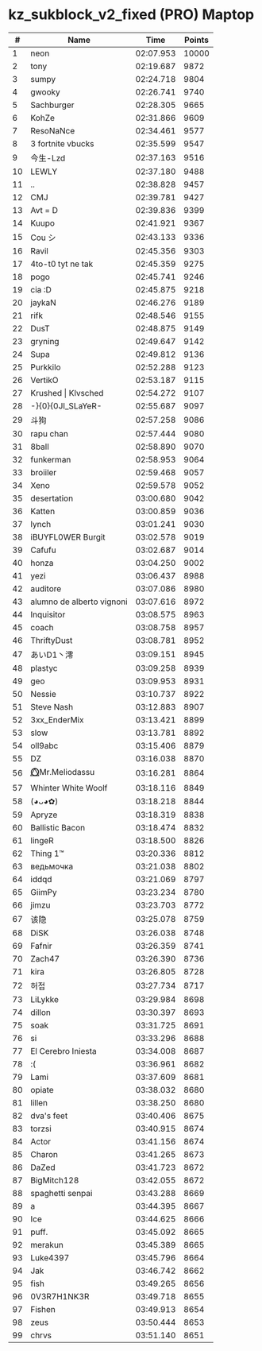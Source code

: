 # kz_sukblock_v2_fixed (PRO) Maptop

|  # | Name | Time | Points |
|-------------- | -------------- | -------------- | -------------- | 
| 1 | neon | 02:07.953 | 10000 | 
| 2 | tony | 02:19.687 | 9872 | 
| 3 | sumpy | 02:24.718 | 9804 | 
| 4 | gwooky | 02:26.741 | 9740 | 
| 5 | Sachburger | 02:28.305 | 9665 | 
| 6 | KohZe | 02:31.866 | 9609 | 
| 7 | ResoNaNce | 02:34.461 | 9577 | 
| 8 | 3 fortnite vbucks | 02:35.599 | 9547 | 
| 9 | 今生-Lzd | 02:37.163 | 9516 | 
| 10 | LEWLY | 02:37.180 | 9488 | 
| 11 | .. | 02:38.828 | 9457 | 
| 12 | CMJ | 02:39.781 | 9427 | 
| 13 | Avt = D | 02:39.836 | 9399 | 
| 14 | Kuupo | 02:41.921 | 9367 | 
| 15 | Cou シ | 02:43.133 | 9336 | 
| 16 | Ravil | 02:45.356 | 9303 | 
| 17 | 4to-t0 tyt ne tak | 02:45.359 | 9275 | 
| 18 | pogo | 02:45.741 | 9246 | 
| 19 | cia :D | 02:45.875 | 9218 | 
| 20 | jaykaN | 02:46.276 | 9189 | 
| 21 | rifk | 02:48.546 | 9155 | 
| 22 | DusT | 02:48.875 | 9149 | 
| 23 | gryning | 02:49.647 | 9142 | 
| 24 | Supa | 02:49.812 | 9136 | 
| 25 | Purkkilo | 02:52.288 | 9123 | 
| 26 | VertikO | 02:53.187 | 9115 | 
| 27 | Krushed \| Klvsched | 02:54.272 | 9107 | 
| 28 | -}{0}{0JI_SLaYeR- | 02:55.687 | 9097 | 
| 29 | 斗狗 | 02:57.258 | 9086 | 
| 30 | rapu chan | 02:57.444 | 9080 | 
| 31 | 8ball | 02:58.890 | 9070 | 
| 32 | funkerman | 02:58.953 | 9064 | 
| 33 | broiiler | 02:59.468 | 9057 | 
| 34 | Xeno | 02:59.578 | 9052 | 
| 35 | desertation | 03:00.680 | 9042 | 
| 36 | Katten | 03:00.859 | 9036 | 
| 37 | lynch | 03:01.241 | 9030 | 
| 38 | iBUYFL0WER Burgit | 03:02.578 | 9019 | 
| 39 | Cafufu | 03:02.687 | 9014 | 
| 40 | honza | 03:04.250 | 9002 | 
| 41 | yezi | 03:06.437 | 8988 | 
| 42 | auditore | 03:07.086 | 8980 | 
| 43 | alumno de alberto vignoni | 03:07.616 | 8972 | 
| 44 | Inquisitor | 03:08.575 | 8963 | 
| 45 | coach | 03:08.758 | 8957 | 
| 46 | ThriftyDust | 03:08.781 | 8952 | 
| 47 | あいD1丶澪 | 03:09.151 | 8945 | 
| 48 | plastyc | 03:09.258 | 8939 | 
| 49 | geo | 03:09.953 | 8931 | 
| 50 | Nessie | 03:10.737 | 8922 | 
| 51 | Steve Nash | 03:12.883 | 8907 | 
| 52 | 3xx_EnderMix | 03:13.421 | 8899 | 
| 53 | slow | 03:13.781 | 8892 | 
| 54 | oll9abc | 03:15.406 | 8879 | 
| 55 | DZ | 03:16.038 | 8870 | 
| 56 | ⭕⃤Mr.Meliodassu | 03:16.281 | 8864 | 
| 57 | Whinter White Woolf | 03:18.116 | 8849 | 
| 58 | (◕ᴗ◕✿) | 03:18.218 | 8844 | 
| 59 | Apryze | 03:18.319 | 8838 | 
| 60 | Ballistic Bacon | 03:18.474 | 8832 | 
| 61 | lingeR | 03:18.500 | 8826 | 
| 62 | Thing 1™ | 03:20.336 | 8812 | 
| 63 | ведьмочка | 03:21.038 | 8802 | 
| 64 | iddqd | 03:21.069 | 8797 | 
| 65 | GiimPy | 03:23.234 | 8780 | 
| 66 | jimzu | 03:23.703 | 8772 | 
| 67 | 该隐 | 03:25.078 | 8759 | 
| 68 | DiSK | 03:26.038 | 8748 | 
| 69 | Fafnir | 03:26.359 | 8741 | 
| 70 | Zach47 | 03:26.390 | 8736 | 
| 71 | kira | 03:26.805 | 8728 | 
| 72 | 허접 | 03:27.734 | 8717 | 
| 73 | LiLykke | 03:29.984 | 8698 | 
| 74 | dillon | 03:30.397 | 8693 | 
| 75 | soak | 03:31.725 | 8691 | 
| 76 | si | 03:33.296 | 8688 | 
| 77 | El Cerebro Iniesta | 03:34.008 | 8687 | 
| 78 | :( | 03:36.961 | 8682 | 
| 79 | Lami | 03:37.609 | 8681 | 
| 80 | opiate | 03:38.032 | 8680 | 
| 81 | lillen | 03:38.250 | 8680 | 
| 82 | dva's feet | 03:40.406 | 8675 | 
| 83 | torzsi | 03:40.915 | 8674 | 
| 84 | Actor | 03:41.156 | 8674 | 
| 85 | Charon | 03:41.265 | 8673 | 
| 86 | DaZed | 03:41.723 | 8672 | 
| 87 | BigMitch128 | 03:42.055 | 8672 | 
| 88 | spaghetti senpai | 03:43.288 | 8669 | 
| 89 | a | 03:44.395 | 8667 | 
| 90 | Ice | 03:44.625 | 8666 | 
| 91 | puff. | 03:45.092 | 8665 | 
| 92 | merakun | 03:45.389 | 8665 | 
| 93 | Luke4397 | 03:45.796 | 8664 | 
| 94 | Jak | 03:46.742 | 8662 | 
| 95 | fish | 03:49.265 | 8656 | 
| 96 | 0V3R7H1NK3R | 03:49.718 | 8655 | 
| 97 | Fishen | 03:49.913 | 8654 | 
| 98 | zeus | 03:50.444 | 8653 | 
| 99 | chrvs | 03:51.140 | 8651 | 

